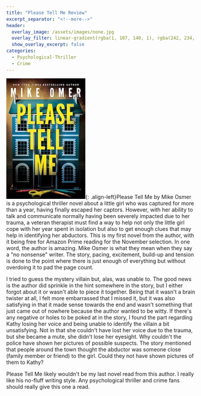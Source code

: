 ```yaml
---
title: "Please Tell Me Review"
excerpt_separator: "<!--more-->"
header:
  overlay_image: /assets/images/none.jpg
  overlay_filter: linear-gradient(rgba(1, 107, 140, 1), rgba(242, 234, 57, 1))
  show_overlay_excerpt: false
categories:
  - Psychological-Thriller
  - Crime
---
```

![please-tell-me-cover](/assets/images/please-tell-me.jpg){: .align-left}Please Tell Me by Mike Osmer is a psychological thriller novel about a little girl who was captured for more than a year, having finally escaped her captors. However, with her ability to talk and communicate normally having been severely impacted due to her trauma, a veteran therapist must find a way to help not only the little girl cope with her year spent in isolation but also to get enough clues that may help in identifying her abductors. This is my first novel from the author, with it being free for Amazon Prime reading for the November selection. In one word, the author is amazing. Mike Osmer is what they mean when they say a "no nonsense" writer. The story, pacing, excitement, build-up and tension is done to the point where there is just enough of everything but without overdoing it to pad the page count.

I tried to guess the mystery villain but, alas, was unable to. The good news is the author did sprinkle in the hint somewhere in the story, but I either forgot about it or wasn't able to piece it together. Being that it wasn't a brain twister at all, I felt more embarrassed that I missed it, but it was also satisfying in that it made sense towards the end and wasn't something that just came out of nowhere because the author wanted to be witty. If there's any negative or holes to be poked at in the story, I found the part regarding Kathy losing her voice and being unable to identify the villain a bit unsatisfying. Not in that she couldn't have lost her voice due to the trauma, but she became a mute, she didn't lose her eyesight. Why couldn't the police have shown her pictures of possible suspects. The story mentioned that people around the town thought the abductor was someone close (family member or friend) to the girl. Could they not have shown pictures of them to Kathy?

Please Tell Me likely wouldn't be my last novel read from this author. I really like his no-fluff writing style. Any psychological thriller and crime fans should really give this one a read.

